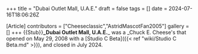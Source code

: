 +++
title = "Dubai Outlet Mall, U.A.E."
draft = false
tags = []
date = 2024-07-16T18:06:26Z

[Article]
contributors = ["Cheeseclassic","AstridMascotFan2005"]
gallery = []
+++
{{Stub}}**_Dubai Outlet Mall, U.A.E.**_ was a _Chuck E. Cheese's that opened on May 29, 2008 with a [Studio C Beta]({{< ref "wiki/Studio C Beta.md" >}}), and closed in July 2024.